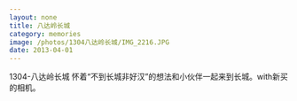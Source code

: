```yaml
---
layout: none
title: 八达岭长城
category: memories
image: /photos/1304八达岭长城/IMG_2216.JPG
date: 2013-04-01
---
```

1304-八达岭长城 怀着“不到长城非好汉”的想法和小伙伴一起来到长城。with新买的相机。